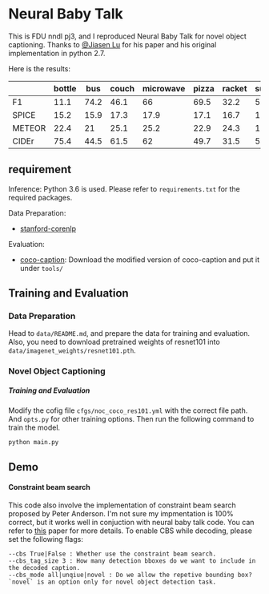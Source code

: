 # Neural Baby Talk

This is FDU nndl pj3, and I reproduced Neural Baby Talk for novel object captioning. Thanks to [@Jiasen Lu](https://github.com/jiasenlu) for his paper and his original implementation in python 2.7.

Here is the results:

|        | bottle | bus  | couch | microwave | pizza | racket | suitcase | zebra | Avg      |
| ------ | ------ | ---- | ----- | --------- | ----- | ------ | -------- | ----- | -------- |
| F1     | 11.1   | 74.2 | 46.1  | 66        | 69.5  | 32.2   | 53.1     | 90.3  | 55.3125  |
| SPICE  | 15.2   | 15.9 | 17.3  | 17.9      | 17.1  | 16.7   | 13       | 16.9  | 16.25    |
| METEOR | 22.4   | 21   | 25.1  | 25.2      | 22.9  | 24.3   | 19.6     | 0.242 | 20.09275 |
| CIDEr  | 75.4   | 44.5 | 61.5  | 62        | 49.7  | 31.5   | 54.8     | 0.452 | 47.4815  |

## requirement

Inference:
Python 3.6 is used. Please refer to `requirements.txt` for the required packages.

Data Preparation:

- [stanford-corenlp](https://stanfordnlp.github.io/CoreNLP/)

Evaluation:

- [coco-caption](https://github.com/jiasenlu/coco-caption): Download the modified version of coco-caption and put it under `tools/`

## Training and Evaluation

### Data Preparation
Head to `data/README.md`, and prepare the data for training and evaluation.
Also, you need to download pretrained weights of resnet101 into `data/imagenet_weights/resnet101.pth`.

### Novel Object Captioning

##### Training and Evaluation
Modify the cofig file `cfgs/noc_coco_res101.yml` with the correct file path. And `opts.py` for other training options. Then run the following command to train the model.

```
python main.py
```

## Demo

#### Constraint beam search
This code also involve the implementation of constraint beam search proposed by Peter Anderson. I'm not sure my impmentation is 100% correct, but it works well in conjuction with neural baby talk code. You can refer to [this](http://users.cecs.anu.edu.au/~sgould/papers/emnlp17-constrained-beam-search.pdf) paper for more details. To enable CBS while decoding, please set the following flags:
```
--cbs True|False : Whether use the constraint beam search.
--cbs_tag_size 3 : How many detection bboxes do we want to include in the decoded caption.
--cbs_mode all|unqiue|novel : Do we allow the repetive bounding box? `novel` is an option only for novel object detection task.
```

